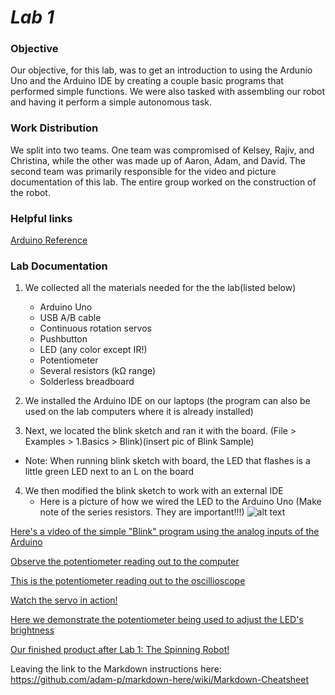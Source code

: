 # __*Lab 1*__

### Objective
Our objective, for this lab, was to get an introduction to using the Ardunio Uno and the Arduino IDE by creating a couple basic programs that performed simple functions. We were also tasked with assembling our robot and having it perform a simple autonomous task.

### Work Distribution
We split into two teams. One team was compromised of Kelsey, Rajiv, and Christina, while the other was made up of Aaron, Adam, and David. The second team was primarily responsible for the video and picture documentation of this lab. The entire group worked on the construction of the robot.

### Helpful links
[Arduino Reference](https://www.arduino.cc/en/Reference/HomePage)

### Lab Documentation 
1. We collected all the materials needed for the the lab(listed below)

   * Arduino Uno
   * USB A/B cable
   * Continuous rotation servos
   * Pushbutton
   * LED (any color except IR!)
   * Potentiometer
   * Several resistors (kΩ range)
   * Solderless breadboard
2. We installed the Arduino IDE on our laptops (the program can also be used on the lab computers where it is already installed)
3. Next, we located the blink sketch and ran it with the board. (File > Examples > 1.Basics > Blink)(insert pic of Blink Sample)
* Note: When running blink sketch with board, the LED that flashes is a little green LED next to an L on the board
4. We then modified the blink sketch to work with an external IDE
   * Here is a picture of how we wired the LED to the Arduino Uno (Make note of the series resistors. They are important!!!)
   ![alt text](3400_team5electricboogaloo/docs/pics/IMG_20170828_195909.jpg)

[Here's a video of the simple "Blink" program using the analog inputs of the Arduino](https://www.youtube.com/watch?v=1fyEXJ2TXzA)

[Observe the potentiometer reading out to the computer](https://www.youtube.com/watch?v=Fhkigo1iTkE)

[This is the potentiometer reading out to the oscillioscope](https://www.youtube.com/watch?v=5ptlXNE0SdU)

[Watch the servo in action!](https://www.youtube.com/watch?v=6YAM4Ws2xsg)

[Here we demonstrate the potentiometer being used to adjust the LED's brightness](https://www.youtube.com/watch?v=AT2JbbWekOo)

[Our finished product after Lab 1: The Spinning Robot!](https://www.youtube.com/watch?v=KmciZg2paYE)

Leaving the link to the Markdown instructions here: https://github.com/adam-p/markdown-here/wiki/Markdown-Cheatsheet
